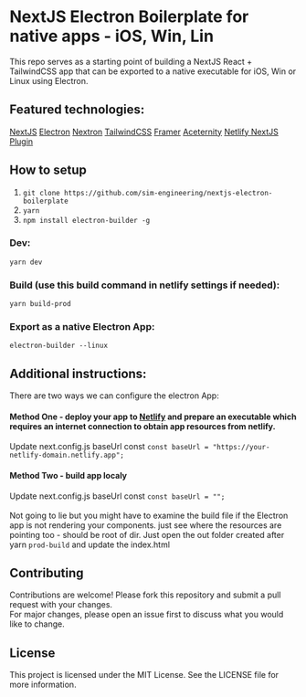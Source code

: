 # NextJS Electron Boilerplate for native apps - iOS, Win, Lin

This repo serves as a starting point of building a NextJS React + TailwindCSS app that can be exported to a native executable for iOS, Win or Linux using Electron.

## Featured technologies:
[NextJS](https://nextjs.org/)
[Electron](https://www.electronjs.org/)
[Nextron](https://github.com/saltyshiomix/nextron)
[TailwindCSS](https://tailwindcss.com/)
[Framer](https://www.framer.com/motion/)
[Aceternity](https://ui.aceternity.com/components/aurora-background)
[Netlify NextJS Plugin](https://www.npmjs.com/package/@netlify/plugin-nextjs)

## How to setup
1. `git clone https://github.com/sim-engineering/nextjs-electron-boilerplate`<br>
2. `yarn`<br>
3. `npm install electron-builder -g`<br>

### Dev:
`yarn dev`<br>

### Build (use this build command in netlify settings if needed):
`yarn build-prod`

### Export as a native Electron App:
`electron-builder --linux`

## Additional instructions:

There are two ways we can configure the electron App: 

#### Method One - deploy your app to [Netlify](https://app.netlify.com/) and prepare an executable which requires an internet connection to obtain app resources from netlify. 
Update next.config.js baseUrl const
`const baseUrl = "https://your-netlify-domain.netlify.app";`


#### Method Two - build app localy
Update next.config.js baseUrl const 
`const baseUrl = "";` </br>  </br>
Not going to lie but you might have to examine the build file if the Electron app is not rendering your components. just see where the resources are pointing too - should be root of dir. Just open the out folder created after yarn `prod-build` and update the index.html

## Contributing
Contributions are welcome! Please fork this repository and submit a pull request with your changes. <br>For major changes, please open an issue first to discuss what you would like to change.

## License
This project is licensed under the MIT License. See the LICENSE file for more information.
